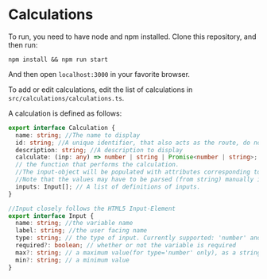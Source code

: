 # Calculations


To run, you need to have node and npm installed. 
Clone this repository, and then run:

```shell
npm install && npm run start
```
And then open `localhost:3000` in your favorite browser. 

To add or edit calculations, edit the list of calculations in `src/calculations/calculations.ts`.

A calculation is defined as follows:

```typescript
export interface Calculation {
  name: string; //The name to display
  id: string; //A unique identifier, that also acts as the route, do not use spaces or special characters
  description: string; //A description to display
  calculate: (inp: any) => number | string | Promise<number | string>; 
  // the function that performs the calculation. 
  //The input-object will be populated with attributes corresponding to the 'name'-attributes in the defined inputs. 
  //Note that the values may have to be parsed (from string) manually in some cases. Can be async. 
  inputs: Input[]; // A list of definitions of inputs.
}

//Input closely follows the HTML5 Input-Element 
export interface Input {
  name: string; //the variable name 
  label: string; //the user facing name
  type: string; // the type of input. Currently supported: 'number' and 'text'
  required?: boolean; // whether or not the variable is required
  max?: string; // a maximum value(for type='number' only), as a string (e.g. '0' for 0)
  min?: string; // a minimum value 
}

```
